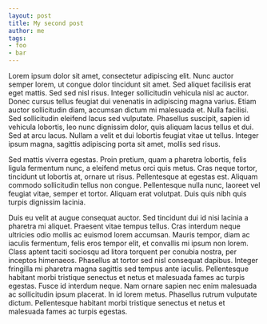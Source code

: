 ```yaml
---
layout: post
title: My second post
author: me
tags:
- foo
- bar
---
```


Lorem ipsum dolor sit amet, consectetur adipiscing elit. Nunc auctor semper lorem, ut congue dolor tincidunt sit amet. Sed aliquet facilisis erat eget mattis. Sed sed nisl risus. Integer sollicitudin vehicula nisl ac auctor. Donec cursus tellus feugiat dui venenatis in adipiscing magna varius. Etiam auctor sollicitudin diam, accumsan dictum mi malesuada et. Nulla facilisi. Sed sollicitudin eleifend lacus sed vulputate. Phasellus suscipit, sapien id vehicula lobortis, leo nunc dignissim dolor, quis aliquam lacus tellus et dui. Sed at arcu lacus. Nullam a velit et dui lobortis feugiat vitae ut tellus. Integer ipsum magna, sagittis adipiscing porta sit amet, mollis sed risus.

Sed mattis viverra egestas. Proin pretium, quam a pharetra lobortis, felis ligula fermentum nunc, a eleifend metus orci quis metus. Cras neque tortor, tincidunt ut lobortis at, ornare ut risus. Pellentesque at egestas est. Aliquam commodo sollicitudin tellus non congue. Pellentesque nulla nunc, laoreet vel feugiat vitae, semper et tortor. Aliquam erat volutpat. Duis quis nibh quis turpis dignissim lacinia.

Duis eu velit at augue consequat auctor. Sed tincidunt dui id nisi lacinia a pharetra mi aliquet. Praesent vitae tempus tellus. Cras interdum neque ultricies odio mollis ac euismod lorem accumsan. Mauris tempor, diam ac iaculis fermentum, felis eros tempor elit, et convallis mi ipsum non lorem. Class aptent taciti sociosqu ad litora torquent per conubia nostra, per inceptos himenaeos. Phasellus at tortor sed nisl consequat dapibus. Integer fringilla mi pharetra magna sagittis sed tempus ante iaculis. Pellentesque habitant morbi tristique senectus et netus et malesuada fames ac turpis egestas. Fusce id interdum neque. Nam ornare sapien nec enim malesuada ac sollicitudin ipsum placerat. In id lorem metus. Phasellus rutrum vulputate dictum. Pellentesque habitant morbi tristique senectus et netus et malesuada fames ac turpis egestas.

